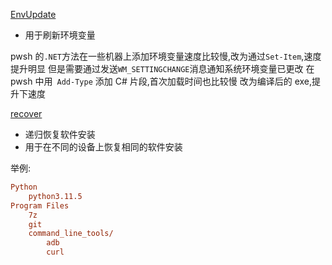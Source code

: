 [EnvUpdate](EnvUpdate.cpp)

- 用于刷新环境变量

pwsh 的`.NET`方法在一些机器上添加环境变量速度比较慢,改为通过`Set-Item`,速度提升明显
但是需要通过发送`WM_SETTINGCHANGE`消息通知系统环境变量已更改
在 pwsh 中用` Add-Type` 添加 C# 片段,首次加载时间也比较慢
改为编译后的 exe,提升下速度

[recover](recover.ps1)

- 递归恢复软件安装
- 用于在不同的设备上恢复相同的软件安装

举例:

```ini
Python
    python3.11.5
Program Files
    7z
    git
    command_line_tools/
        adb
        curl
```
